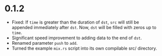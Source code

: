 # 0.1.2

- Fixed: If `time` is greater than the duration of `dst`, `src` will still be appended immediately after `dst`. Now, `dst` will be filled with zeros up to `time`.
- Significant speed improvement to adding data to the end of `dst`.
- Renamed parameter `push` to `add`.
- Turned the example `mix.rs` script into its own compilable src/ directory.